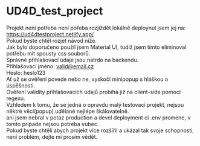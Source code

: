# UD4D_test_project
Projekt není potřeba není pořeba rozjíždět lokálně deploynul jsem jej na: https://ud4dtestproject.netlify.app/ <br>
Pokud byste chtěl rozjet návod níže. <br>
Jak bylo doporučeno použil jsem Material UI, tudíž jsem tímto eliminoval potřebu mít spousty css souborů. <br>
Správné přihlašovací údaje jsou natrdo na backendu. <br>
Přihlašovací jméno: valid@email.cz <br>
Heslo: heslo123 <br>
Ať už se ověření povede nebo ne, vyskočí minipopup s hláškou o úspěšnosti. <br>
Ověření validity přihlašovacích údajů probíhá již na client-side pomocí regexu. <br>
Vzhledem k tomu, že se jedná o opravdu malý testovací projekt, nejsou něktré věci(popup) udělané nejlépe škálovatelně. <br>
ani jsem nebral v potaz production a devel deployment ci .env promene, v tomto pripade nejsou potreba vubec. <br>
Pokud byste chtěli abych projekt více rozšířil a ukázal tak svoje schopnosti, není problém, dejte mi prosím vědět. <br>
